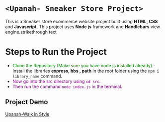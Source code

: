 # `<Upanah- Sneaker Store Project>`

This is a Sneaker store ecommerce website project built using **HTML, CSS** and **Javascript**. This project uses **Node js** framework and **Handlebars** view engine.strikethrough text


#  Steps to Run the Project

 -  <font color="green"> Clone the Repository (Make sure you have node js installed already)</font>
 -Install the libraries **express, hbs , path** in the root folder using the `npm i library_name` command.
 - <font color="purple">Now go into the src directory using `cd src`.</font>
 - <font color="purple">Then run the command `node index.js` in the terminal.</font>

## Project Demo
[Upanah-Walk in Style](https://ayush2233.github.io/)
